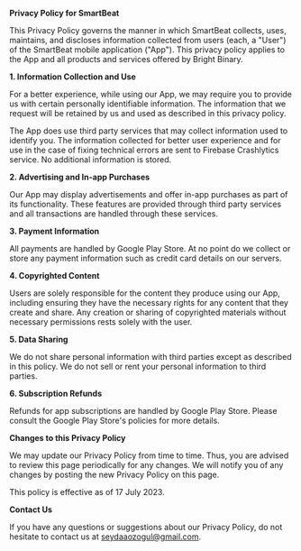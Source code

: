 **Privacy Policy for SmartBeat**

This Privacy Policy governs the manner in which SmartBeat collects, uses, maintains, and discloses information collected from users (each, a "User") of the SmartBeat mobile application ("App"). This privacy policy applies to the App and all products and services offered by Bright Binary.

**1. Information Collection and Use**

For a better experience, while using our App, we may require you to provide us with certain personally identifiable information. The information that we request will be retained by us and used as described in this privacy policy.

The App does use third party services that may collect information used to identify you. The information collected for better user experience and for use in the case of fixing technical errors are sent to Firebase Crashlytics service. No additional information is stored. 

**2. Advertising and In-app Purchases**

Our App may display advertisements and offer in-app purchases as part of its functionality. These features are provided through third party services and all transactions are handled through these services.

**3. Payment Information**

All payments are handled by Google Play Store. At no point do we collect or store any payment information such as credit card details on our servers.

**4. Copyrighted Content**

Users are solely responsible for the content they produce using our App, including ensuring they have the necessary rights for any content that they create and share. Any creation or sharing of copyrighted materials without necessary permissions rests solely with the user.

**5. Data Sharing**

We do not share personal information with third parties except as described in this policy. We do not sell or rent your personal information to third parties.

**6. Subscription Refunds**

Refunds for app subscriptions are handled by Google Play Store. Please consult the Google Play Store's policies for more details.

**Changes to this Privacy Policy**

We may update our Privacy Policy from time to time. Thus, you are advised to review this page periodically for any changes. We will notify you of any changes by posting the new Privacy Policy on this page.

This policy is effective as of 17 July 2023.

**Contact Us**

If you have any questions or suggestions about our Privacy Policy, do not hesitate to contact us at seydaaozogul@gmail.com.
